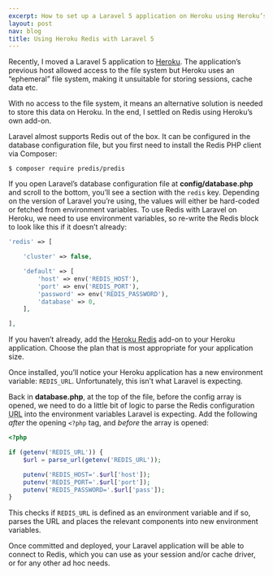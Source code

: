 ```yaml
---
excerpt: How to set up a Laravel 5 application on Heroku using Heroku’s Redis add-on.
layout: post
nav: blog
title: Using Heroku Redis with Laravel 5
---
```

<p class="lead">Recently, I moved a Laravel 5 application to <a href="https://heroku.com/" rel="external">Heroku</a>.
  The application’s previous host allowed access to the file system but Heroku uses an “ephemeral” file system, making it unsuitable for storing sessions, cache data etc.</p>

With no access to the file system, it means an alternative solution is needed to store this data on Heroku.
In the end, I settled on Redis using Heroku’s own add-on.

Laravel almost supports Redis out of the box.
It can be configured in the database configuration file, but you first need to install the Redis PHP client via Composer:

```
$ composer require predis/predis
```

If you open Laravel’s database configuration file at **config/database.php** and scroll to the bottom, you’ll see a section with the `redis` key.
Depending on the version of Laravel you’re using, the values will either be hard-coded or fetched from environment variables.
To use Redis with Laravel on Heroku, we need to use environment variables, so re-write the Redis block to look like this if it doesn’t already:

```php
'redis' => [

    'cluster' => false,

    'default' => [
        'host' => env('REDIS_HOST'),
        'port' => env('REDIS_PORT'),
        'password' => env('REDIS_PASSWORD'),
        'database' => 0,
    ],

],
```

If you haven’t already, add the [Heroku Redis][2] add-on to your Heroku application.
Choose the plan that is most appropriate for your application size.

Once installed, you’ll notice your Heroku application has a new environment variable: `REDIS_URL`.
Unfortunately, this isn’t what Laravel is expecting.

Back in **database.php**, at the top of the file, before the config array is opened, we need to do a little bit of logic to parse the Redis configuration <abbr class="initialism" title="Uniform Resource Locator">URL</abbr> into the environment variables Laravel is expecting.
Add the following _after_ the opening `<?php` tag, and _before_ the array is opened:

```php
<?php

if (getenv('REDIS_URL')) {
    $url = parse_url(getenv('REDIS_URL'));

    putenv('REDIS_HOST='.$url['host']);
    putenv('REDIS_PORT='.$url['port']);
    putenv('REDIS_PASSWORD='.$url['pass']);
}
```

This checks if `REDIS_URL` is defined as an environment variable and if so, parses the URL and places the relevant components into new environment variables.

Once committed and deployed, your Laravel application will be able to connect to Redis, which you can use as your session and/or cache driver, or for any other ad hoc needs.

[1]: https://heroku.com/
[2]: https://elements.heroku.com/addons/heroku-redis
